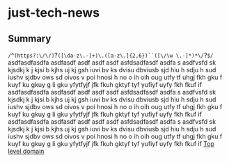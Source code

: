 # just-tech-news

## Summary

`/`^`(https?:\/\/)`?`([\da-z\.-]+)\.([a-z\.]{2,6})``([\/\w \.-]*)*\/`?`$/`
asdfasdfasdfa asdfasdf asdf asdf asdf asfdsadfasdf asdfa s asdfvsfd sk kjsdkj k j kjsi b kjhs uj kj gsh iuvi bv ks dvisu dbviusb 
sjd hiu h sdju h sud iushv
sjdbv ows sd oivos v poi hnosi h no o ih oih oug utfy tf uhgj fkh gku f kuyf ku gkuy g li gku yfytfyjf jfk fkuh gktyf tyf yufiyf 
uyfy fkh fkuf if
asdfasdfasdfa asdfasdf asdf asdf asdf asfdsadfasdf asdfa s asdfvsfd sk kjsdkj k j kjsi b kjhs uj kj gsh iuvi bv ks dvisu dbviusb 
sjd hiu h sdju h sud iushv
sjdbv ows sd oivos v poi hnosi h no o ih oih oug utfy tf uhgj fkh gku f kuyf ku gkuy g li gku yfytfyjf jfk fkuh gktyf tyf yufiyf 
uyfy fkh fkuf if
asdfasdfasdfa asdfasdf asdf asdf asdf asfdsadfasdf asdfa s asdfvsfd sk kjsdkj k j kjsi b kjhs uj kj gsh iuvi bv ks dvisu dbviusb 
sjd hiu h sdju h sud iushv
sjdbv ows sd oivos v poi hnosi h no o ih oih oug utfy tf uhgj fkh gku f kuyf ku gkuy g li gku yfytfyjf jfk fkuh gktyf tyf yufiyf 
uyfy fkh fkuf if
[Top level domain](https://en.wikipedia.org/wiki/Top-level_domain)
